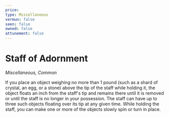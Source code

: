 ```yaml
---
price: 
type: Miscellaneous
vermun: false
seen: false
owned: false
attunement: false
---
```

# Staff of Adornment

*Miscellaneous, Common*

If you place an object weighing no more than 1 pound (such as a shard of crystal, an egg, or a stone) above the tip of the staff while holding it, the object floats an inch from the staff's tip and remains there until it is removed or until the staff is no longer in your possession. The staff can have up to three such objects floating over its tip at any given time. While holding the staff, you can make one or more of the objects slowly spin or turn in place.